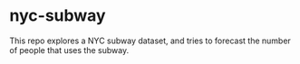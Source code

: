 # nyc-subway
This repo explores a NYC subway dataset, and tries to forecast the number of people that uses the subway.

